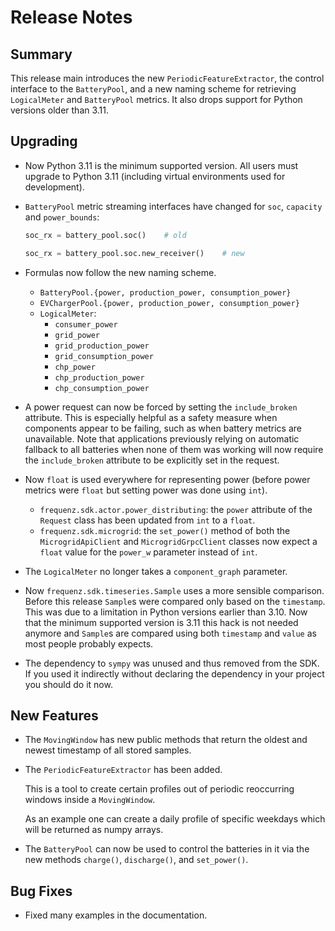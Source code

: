 # Release Notes

## Summary

This release main introduces the new `PeriodicFeatureExtractor`, the control interface to the `BatteryPool`, and a new naming scheme for retrieving `LogicalMeter` and `BatteryPool` metrics. It also drops support for Python versions older than 3.11.

## Upgrading

* Now Python 3.11 is the minimum supported version.  All users must upgrade to Python 3.11 (including virtual environments used for development).

* `BatteryPool` metric streaming interfaces have changed for `soc`, `capacity` and `power_bounds`:

  ```python
  soc_rx = battery_pool.soc()    # old

  soc_rx = battery_pool.soc.new_receiver()    # new
  ```

* Formulas now follow the new naming scheme.

  - `BatteryPool.{power, production_power, consumption_power}`
  - `EVChargerPool.{power, production_power, consumption_power}`
  - `LogicalMeter`:
    - `consumer_power`
    - `grid_power`
    - `grid_production_power`
    - `grid_consumption_power`
    - `chp_power`
    - `chp_production_power`
    - `chp_consumption_power`

* A power request can now be forced by setting the `include_broken` attribute. This is especially helpful as a safety measure when components appear to be failing, such as when battery metrics are unavailable. Note that applications previously relying on automatic fallback to all batteries when none of them was working will now require the `include_broken` attribute to be explicitly set in the request.

* Now `float` is used everywhere for representing power (before power metrics were `float` but setting power was done using `int`).
  * `frequenz.sdk.actor.power_distributing`: the `power` attribute of the `Request` class has been updated from `int` to a `float`.
  * `frequenz.sdk.microgrid`: the `set_power()` method of both the `MicrogridApiClient` and `MicrogridGrpcClient` classes now expect a `float` value for the `power_w` parameter instead of `int`.

* The `LogicalMeter` no longer takes a `component_graph` parameter.

* Now `frequenz.sdk.timeseries.Sample` uses a more sensible comparison.  Before this release `Sample`s were compared only based on the `timestamp`.  This was due to a limitation in Python versions earlier than 3.10.  Now that the minimum supported version is 3.11 this hack is not needed anymore and `Sample`s are compared using both `timestamp` and `value` as most people probably expects.

* The dependency to `sympy` was unused and thus removed from the SDK.  If you used it indirectly without declaring the dependency in your project you should do it now.

## New Features

* The `MovingWindow` has new public methods that return the oldest and newest timestamp of all stored samples.

* The `PeriodicFeatureExtractor` has been added.

  This is a tool to create certain profiles out of periodic reoccurring windows inside a `MovingWindow`.

  As an example one can create a daily profile of specific weekdays which will be returned as numpy arrays.

* The `BatteryPool` can now be used to control the batteries in it via the new methods `charge()`, `discharge()`, and `set_power()`.

## Bug Fixes

* Fixed many examples in the documentation.
